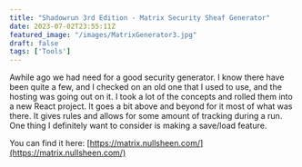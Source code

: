 ```yaml
---
title: "Shadowrun 3rd Edition - Matrix Security Sheaf Generator"
date: 2023-07-02T23:55:11Z
featured_image: "/images/MatrixGenerator3.jpg"
draft: false
tags: ['Tools']
---
```

Awhile ago we had need for a good security generator. I know there have been quite a few, and I checked on an old one that I used to use, and the hosting was going out on it. I took a lot of the concepts and rolled them into a new React project. It goes a bit above and beyond for it most of what was there. It gives rules and allows for some amount of tracking during a run. One thing I definitely want to consider is making a save/load feature. 

You can find it here: [https://matrix.nullsheen.com/](https://matrix.nullsheen.com/)